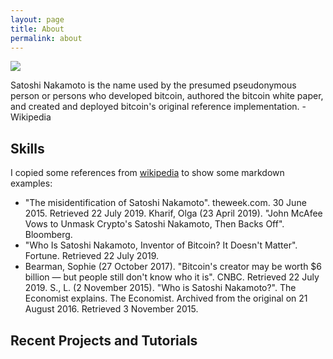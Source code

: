 ```yaml
---
layout: page
title: About
permalink: about
---
```


<img class="mx-auto w-1/2" src="{{site.baseurl}}/assets/img/279.png">

Satoshi Nakamoto is the name used by the presumed pseudonymous person or persons who developed bitcoin, authored the bitcoin white paper, and created and deployed bitcoin's original reference implementation. - Wikipedia

## Skills

I copied some references from [wikipedia](https://en.wikipedia.org/wiki/Satoshi_Nakamoto) to show some markdown examples:

- "The misidentification of Satoshi Nakamoto". theweek.com. 30 June 2015. Retrieved 22 July 2019.
  Kharif, Olga (23 April 2019). "John McAfee Vows to Unmask Crypto's Satoshi Nakamoto, Then Backs Off". Bloomberg.
- "Who Is Satoshi Nakamoto, Inventor of Bitcoin? It Doesn't Matter". Fortune. Retrieved 22 July 2019.
- Bearman, Sophie (27 October 2017). "Bitcoin's creator may be worth $6 billion — but people still don't know who it is". CNBC. Retrieved 22 July 2019.
  S., L. (2 November 2015). "Who is Satoshi Nakamoto?". The Economist explains. The Economist. Archived from the original on 21 August 2016. Retrieved 3 November 2015.

## Recent Projects and Tutorials
